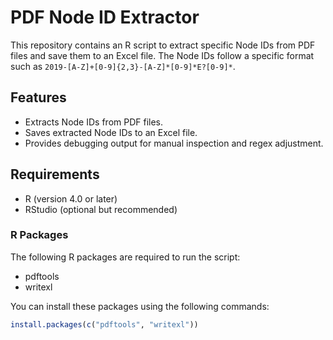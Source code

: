 # PDF Node ID Extractor

This repository contains an R script to extract specific Node IDs from PDF files and save them to an Excel file. The Node IDs follow a specific format such as `2019-[A-Z]+[0-9]{2,3}-[A-Z]*[0-9]*E?[0-9]*`.

## Features

- Extracts Node IDs from PDF files.
- Saves extracted Node IDs to an Excel file.
- Provides debugging output for manual inspection and regex adjustment.

## Requirements

- R (version 4.0 or later)
- RStudio (optional but recommended)

### R Packages

The following R packages are required to run the script:

- pdftools
- writexl

You can install these packages using the following commands:

```r
install.packages(c("pdftools", "writexl"))
